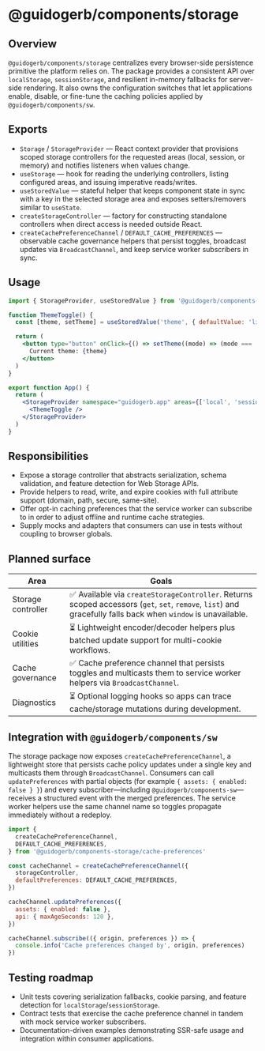 # @guidogerb/components/storage

## Overview

`@guidogerb/components/storage` centralizes every browser-side persistence primitive the platform relies on. The package
provides a consistent API over `localStorage`, `sessionStorage`, and resilient in-memory fallbacks for server-side rendering.
It also owns the configuration switches that let applications enable, disable, or fine-tune the caching policies applied by
`@guidogerb/components/sw`.

## Exports

- `Storage` / `StorageProvider` — React context provider that provisions scoped storage controllers for the requested areas
  (local, session, or memory) and notifies listeners when values change.
- `useStorage` — hook for reading the underlying controllers, listing configured areas, and issuing imperative reads/writes.
- `useStoredValue` — stateful helper that keeps component state in sync with a key in the selected storage area and exposes
  setters/removers similar to `useState`.
- `createStorageController` — factory for constructing standalone controllers when direct access is needed outside React.
- `createCachePreferenceChannel` / `DEFAULT_CACHE_PREFERENCES` — observable cache governance helpers that persist toggles,
  broadcast updates via `BroadcastChannel`, and keep service worker subscribers in sync.

## Usage

```jsx
import { StorageProvider, useStoredValue } from '@guidogerb/components-storage'

function ThemeToggle() {
  const [theme, setTheme] = useStoredValue('theme', { defaultValue: 'light' })

  return (
    <button type="button" onClick={() => setTheme((mode) => (mode === 'light' ? 'dark' : 'light'))}>
      Current theme: {theme}
    </button>
  )
}

export function App() {
  return (
    <StorageProvider namespace="guidogerb.app" areas={['local', 'session']}>
      <ThemeToggle />
    </StorageProvider>
  )
}
```

## Responsibilities

- Expose a storage controller that abstracts serialization, schema validation, and feature detection for Web Storage APIs.
- Provide helpers to read, write, and expire cookies with full attribute support (domain, path, secure, same-site).
- Offer opt-in caching preferences that the service worker can subscribe to in order to adjust offline and runtime cache
  strategies.
- Supply mocks and adapters that consumers can use in tests without coupling to browser globals.

## Planned surface

| Area               | Goals                                                                                                                                                         |
| ------------------ | ------------------------------------------------------------------------------------------------------------------------------------------------------------- |
| Storage controller | ✅ Available via `createStorageController`. Returns scoped accessors (`get`, `set`, `remove`, `list`) and gracefully falls back when `window` is unavailable. |
| Cookie utilities   | ⏳ Lightweight encoder/decoder helpers plus batched update support for multi-cookie workflows.                                                                |
| Cache governance   | ✅ Cache preference channel that persists toggles and multicasts them to service worker helpers via `BroadcastChannel`. |
| Diagnostics        | ⏳ Optional logging hooks so apps can trace cache/storage mutations during development.                                                                       |

## Integration with `@guidogerb/components/sw`

The storage package now exposes `createCachePreferenceChannel`, a lightweight store that persists cache policy updates under a
single key and multicasts them through `BroadcastChannel`. Consumers can call `updatePreferences` with partial objects (for
example `{ assets: { enabled: false } }`) and every subscriber—including `@guidogerb/components-sw`—receives a structured event
with the merged preferences. The service worker helpers use the same channel name so toggles propagate immediately without a
redeploy.

```js
import {
  createCachePreferenceChannel,
  DEFAULT_CACHE_PREFERENCES,
} from '@guidogerb/components-storage/cache-preferences'

const cacheChannel = createCachePreferenceChannel({
  storageController,
  defaultPreferences: DEFAULT_CACHE_PREFERENCES,
})

cacheChannel.updatePreferences({
  assets: { enabled: false },
  api: { maxAgeSeconds: 120 },
})

cacheChannel.subscribe(({ origin, preferences }) => {
  console.info('Cache preferences changed by', origin, preferences)
})
```

## Testing roadmap

- Unit tests covering serialization fallbacks, cookie parsing, and feature detection for `localStorage`/`sessionStorage`.
- Contract tests that exercise the cache preference channel in tandem with mock service worker subscribers.
- Documentation-driven examples demonstrating SSR-safe usage and integration within consumer applications.
